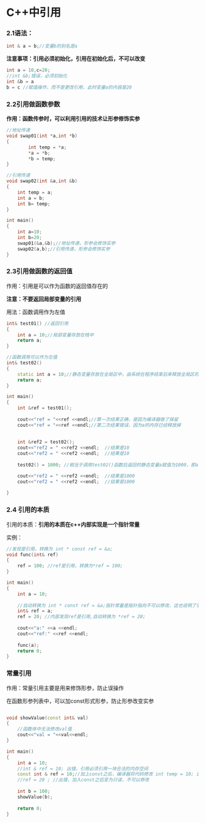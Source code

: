 # C++中引用

### 2.1语法：

```c
int & a = b;//变量b的别名是a
```



**注意事项：引用必须初始化，引用在初始化后，不可以改变**

```c++
int a = 10,c=20;
//int &b;错误，必须初始化
int &b = a
b = c //赋值操作，而不是更改引用，此时变量a的内容是20
```



### 2.2引用做函数参数

**作用：函数传参时，可以利用引用的技术让形参修饰实参**

```c++
//地址传递
void swap01(int *a,int *b)
{
	    int temp = *a;
    	*a = *b;
        *b = temp;
}

//引用传递
void swap02(int &a,int &b)
{
    int temp = a;
    int a = b;
    int b= temp;
}

int main()
{
    int a=10;
    int b=20;
    swap01(&a,&b);//地址传递，形参会修饰实参
    swap02(a,b);//引用传递，形参会修饰实参
}
```



### 2.3引用做函数的返回值

作用：引用是可以作为函数的返回值存在的

**注意：不要返回局部变量的引用**

用法：函数调用作为左值

```c++
int& test01() //返回引用
{
    int a = 10;//局部变量存放在栈中
    return a;
}

//函数调用可以作为左值
int& test02()
{
    static int a = 10;//静态变量存放在全局区中，由系统在程序结束后来释放全局区的变量
    return a;
}

int main()
{
    int &ref = test01();
    
    cout<<"ref = "<<ref <<endl;//第一次结果正确，是因为编译器做了保留
    cout<<"ref = "<<ref <<endl;//第二次结果错误，因为a的内存已经释放掉
    
   
    int &ref2 = test02(); 
    cout<<"ref2 = " <<ref2 <<endl;	//结果是10
    cout<<"ref2 = " <<ref2 <<endl;	//结果是10
    
    test02() = 1000; //相当于调用test02()函数后返回的静态变量a赋值为1000，即a = 1000; 

    cout<<"ref2 = " <<ref2 <<endl;	//结果是1000
    cout<<"ref2 = " <<ref2 <<endl;	//结果是1000
       
}
```



### 2.4 引用的本质

引用的本质：**引用的本质在c++内部实现是一个指针常量**

实例：

```c++
//发现是引用，转换为 int * const ref = &a;
void func(int& ref)
{
	ref = 100; //ref是引用，转换为*ref = 100;
}

int main()
{
    int a = 10;
    
    //自动转换为 int * const ref = &a;指针常量是指针指向不可以修改，这也说明了引用为什么不可以更改
    int& ref = a;
    ref = 20; //内部发现ref是引用,自动转换为 *ref = 20;
    
    cout<<"a:" <<a <<endl;
    cout<<"ref:" <<ref <<endl;
    
    func(a);
    return 0;
}
```



### 常量引用

作用：常量引用主要是用来修饰形参，防止误操作

在函数形参列表中，可以加const形式形参，防止形参改变实参

```c++

void showValue(const int& val)
{
    //函数体中无法修改val值
    cout<<"val = "<<val<<endl;
}

int main()
{
    int a = 10;
    //int & ref = 10; 出错，引用必须引用一块合法的内存空间
    const int & ref = 10;//加上const之后，编译器将代码修改 int temp = 10; int& ref = temp;
    //ref = 20 ; //出错，加入const之后变为只读，不可以修改
    
    int b = 100;
    showValue(b);
    
    return 0;
}
```


